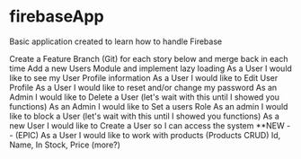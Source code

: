 # firebaseApp
 Basic application created to learn how to handle Firebase
 
Create a Feature Branch (Git) for each story below and merge back in each time
Add a new Users Module and implement lazy loading
As a User I would like to see my User Profile information
As a User I would like to Edit User Profile
As a User I would like to reset and/or change my password
As an Admin I would like to Delete a User (let's wait with this until I showed you functions)
As an Admin I would like to Set a users Role
As an admin I would like to block a User (let's wait with this until I showed you functions)
As a new User I would like to Create a User so I can access the system
**NEW -- (EPIC) As a User I would like to work with products (Products CRUD)
Id, Name, In Stock, Price (more?) 

